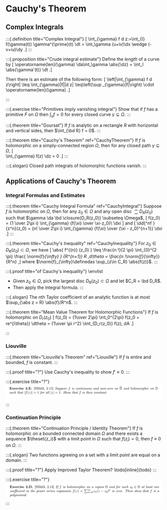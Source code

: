 # Cauchy's Theorem

## Complex Integrals

:::{.definition title="Complex Integral"}
\[
\int_{\gamma} f d z:=\int_{I} f(\gamma(t)) \gamma^{\prime}(t) \dt
= \int_\gamma (u+iv)\dx \wedge (-v+iu)\dy
.\]
:::

:::{.proposition title="Crude integral estimate"}
Define the *length* of a curve by
\[
\operatorname{len}(\gamma) \da\int_\gamma \abs{\dz} = \int_I \abs{\gamma'(t)} \dt
.\]

Then there is an estimate of the following form:
\[
\left|\int_{\gamma} f d z\right| \leq \int_{\gamma}|f||d z| \leq\left(\sup _{\gamma}|f|\right) \cdot \operatorname{len}(\gamma)
.\]

:::

:::{.exercise title="Primitives imply vanishing integral"}
Show that if $f$ has a primitive $F$ on $\Omega$ then $\int_\gamma f = 0$ for every closed curve $\gamma \subseteq \Omega$.
:::

:::{.theorem title="Goursat"}
If $f$ is analytic on a rectangle $R$ with horizontal and vertical sides, then $\int_{\bd R} f = 0$.
:::

:::{.theorem title="Cauchy's Theorem" ref="CauchyTheorem"}
If $f$ is holomorphic on a simply-connected region $\Omega$, then for any closed path $\gamma \subseteq \Omega$,
\[  
\int_{\gamma} f(z) \dz = 0
.\]
:::

:::{.slogan}
Closed path integrals of holomorphic functions vanish.
:::




## Applications of Cauchy's Theorem

### Integral Formulas and Estimates

:::{.theorem title="Cauchy Integral Formula" ref="CauchyIntegral"}
Suppose $f$ is holomorphic on $\Omega$, then for any $z_0 \in \Omega$ and any open disc $\closure{D_R(z_0)}$ such that $\gamma \da \bd \closure{D_R(z_0)} \subseteq \Omega$,
\[
f(z_0) = {1 \over 2\pi i} \int_{\gamma} {f(\xi) \over \xi-z_0}\ \dxi
\]
and
\[
\dd{^nf }{z^n}(z_0) = {n! \over 2\pi i} \int_{\gamma} {f(\xi) \over (\xi - z_0)^{n+1}} \dxi
.\]
:::

:::{.theorem title="Cauchy's Inequality" ref="CauchyInequality"}
For $z_0 \in D_R(z_0) \subset \Omega$, we have
\[
\abs{ f^{(n)} (z_0) } 
\leq \frac{n !}{2 \pi} \int_{0}^{2 \pi} \frac{ \norm{f}_{\infty} } {R^{n+1}} R \,d\theta
= \frac{n !\norm{f}_{\infty}}{R^n} 
,\]
where $\norm{f}_{\infty}\definedas \sup_{z\in C_R} \abs{f(z)}$.
:::

:::{.proof title="of Cauchy's inequality"}
\envlist
- Given $z_0\in \Omega$, pick the largest disc $D_R(z_0) \subset \Omega$ and let $C_R = \bd D_R$.
- Then apply the integral formula.
:::


:::{.slogan}
The $n$th Taylor coefficient of an analytic function is at most $\sup_{\abs z = R} \abs{f}/R^n$.
:::

:::{.theorem title="Mean Value Theorem for Holomorphic Functions"}
If $f$ is holomorphic on $D_r(z_0)$ 
\[
f(z_0) 
= {1\over 2\pi} \int_0^{2\pi} f(z_0 + re^{i\theta}) \dtheta
= {1\over \pi r^2} \iint_{D_r(z_0)} f(z)\, dA
.\]

:::

### Liouville

:::{.theorem title="Liouville's Theorem" ref="Liouville"}
If $f$ is entire and bounded, $f$ is constant.
:::

:::{.proof title="?"}
Use Cauchy's inequality to show $f'\equiv 0$.
:::

:::{.exercise title="?"}
![image_2021-05-17-11-54-14](figures/image_2021-05-17-11-54-14.png)
:::

### Continuation Principle

:::{.theorem title="Continuation Principle / Identity Theorem"}
If $f$ is holomorphic on a bounded connected domain $\Omega$ and there exists a sequence $\theset{z_i}$ with a limit point in $\Omega$ such that $f(z_i) = 0$, then $f\equiv 0$ on $\Omega$.
:::

:::{.slogan}
Two functions agreeing on a set with a limit point are equal on a domain.
:::

:::{.proof title="?"}
Apply Improved Taylor Theorem?
\todo[inline]{todo}
:::

:::{.exercise title="?"}
![image_2021-05-17-11-53-33](figures/image_2021-05-17-11-53-33.png)
:::





